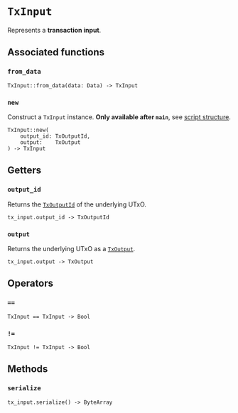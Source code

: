 # `TxInput`

Represents a **transaction input**.

## Associated functions

### `from_data`

```helios
TxInput::from_data(data: Data) -> TxInput
```

### `new`

Construct a `TxInput` instance. **Only available after `main`**, see [script structure](../script-structure.md#data-generators-and-test-functions-5).

```helios
TxInput::new(
    output_id: TxOutputId,
    output:    TxOutput
) -> TxInput
```

## Getters

### `output_id`

Returns the [`TxOutputId`](./txoutputid.md) of the underlying UTxO.

```helios
tx_input.output_id -> TxOutputId
```

### `output`

Returns the underlying UTxO as a [`TxOutput`](./txoutput.md).

```helios
tx_input.output -> TxOutput
```

## Operators

### `==`

```helios
TxInput == TxInput -> Bool
```

### `!=`

```helios
TxInput != TxInput -> Bool
```

## Methods

### `serialize`

```helios
tx_input.serialize() -> ByteArray
```